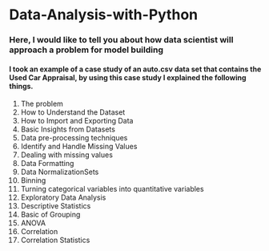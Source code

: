 # Data-Analysis-with-Python
### Here, I would like to tell you about how data scientist will approach a problem for model building
#### I took an example of a case study of an auto.csv data set that contains the Used Car Appraisal, by using this case study I explained the following things. 
1. The problem
2. How to Understand the Dataset
3. How to Import and Exporting Data
4. Basic Insights from Datasets
5. Data pre-processing techniques
6. Identify and Handle Missing Values
7. Dealing with missing values
8. Data Formatting
9. Data NormalizationSets
10. Binning
11. Turning categorical variables into quantitative variables
12. Exploratory Data Analysis
13. Descriptive Statistics
14. Basic of Grouping
15. ANOVA
16. Correlation
17. Correlation Statistics
